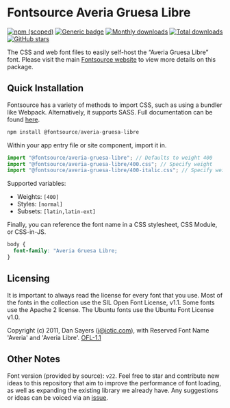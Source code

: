 # Fontsource Averia Gruesa Libre

[![npm (scoped)](https://img.shields.io/npm/v/@fontsource/averia-gruesa-libre?color=brightgreen)](https://www.npmjs.com/package/@fontsource/averia-gruesa-libre) [![Generic badge](https://img.shields.io/badge/fontsource-passing-brightgreen)](https://github.com/fontsource/fontsource) [![Monthly downloads](https://badgen.net/npm/dm/@fontsource/averia-gruesa-libre)](https://github.com/fontsource/fontsource) [![Total downloads](https://badgen.net/npm/dt/@fontsource/averia-gruesa-libre)](https://github.com/fontsource/fontsource) [![GitHub stars](https://img.shields.io/github/stars/fontsource/fontsource.svg?style=social&label=Star)](https://github.com/fontsource/fontsource/stargazers)

The CSS and web font files to easily self-host the “Averia Gruesa Libre” font. Please visit the main [Fontsource website](https://fontsource.org/fonts/averia-gruesa-libre) to view more details on this package.

## Quick Installation

Fontsource has a variety of methods to import CSS, such as using a bundler like Webpack. Alternatively, it supports SASS. Full documentation can be found [here](https://fontsource.org/docs/getting-started/introduction).

```javascript
npm install @fontsource/averia-gruesa-libre
```

Within your app entry file or site component, import it in.

```javascript
import "@fontsource/averia-gruesa-libre"; // Defaults to weight 400
import "@fontsource/averia-gruesa-libre/400.css"; // Specify weight
import "@fontsource/averia-gruesa-libre/400-italic.css"; // Specify weight and style

```

Supported variables:
- Weights: `[400]`
- Styles: `[normal]`
- Subsets: `[latin,latin-ext]`

Finally, you can reference the font name in a CSS stylesheet, CSS Module, or CSS-in-JS.

```css
body {
  font-family: "Averia Gruesa Libre;
}
```

## Licensing
It is important to always read the license for every font that you use.
Most of the fonts in the collection use the SIL Open Font License, v1.1. Some fonts use the Apache 2 license. The Ubuntu fonts use the Ubuntu Font License v1.0.

Copyright (c) 2011, Dan Sayers (i@iotic.com), with Reserved Font Name 'Averia' and 'Averia Libre'.
[OFL-1.1](http://scripts.sil.org/OFL)

## Other Notes
Font version (provided by source): `v22`.
Feel free to star and contribute new ideas to this repository that aim to improve the performance of font loading, as well as expanding the existing library we already have. Any suggestions or ideas can be voiced via an [issue](https://github.com/fontsource/fontsource/issues).